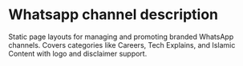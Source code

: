 # Whatsapp channel description
Static page layouts for managing and promoting branded WhatsApp channels. Covers categories like Careers, Tech Explains, and Islamic Content with logo and disclaimer support.
